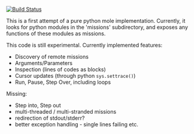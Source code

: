 [![Build Status](https://travis-ci.com/molr/molr-pymole.svg?branch=master)](https://travis-ci.com/molr/molr-pymole)

This is a first attempt of a pure python mole implementation. Currently, it looks for python modules in the 'missions'
subdirectory, and exposes any functions of these modules as missions.

This code is still experimental. Currently implemented features:
- Discovery of remote missions
- Arguments/Parameters
- Inspection (lines of codes as blocks)
- Cursor updates (through python ```sys.settrace()```)
- Run, Pause, Step Over, including loops

Missing:
- Step into, Step out
- multi-threaded / multi-stranded missions
- redirection of stdout/stderr?
- better exception handling - single lines failing etc.
